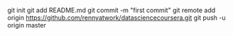 git init
git add README.md
git commit -m "first commit"
git remote add origin https://github.com/rennyatwork/datasciencecoursera.git
git push -u origin master